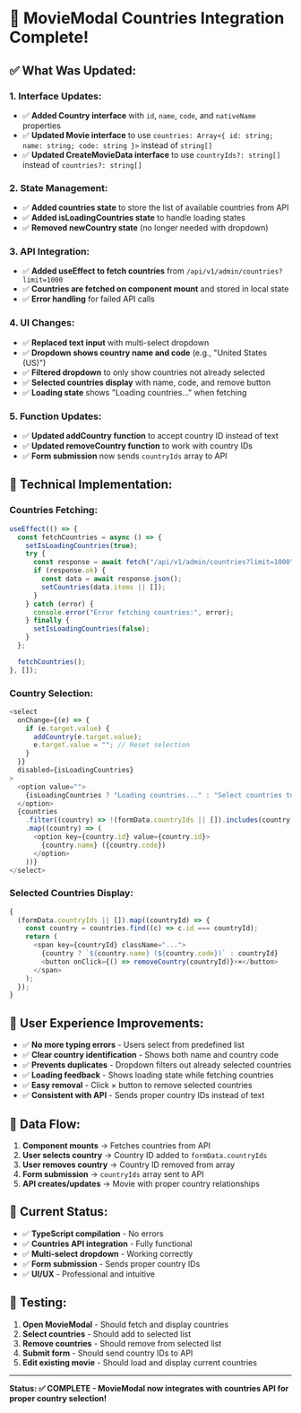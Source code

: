 # 🎉 MovieModal Countries Integration Complete!

## ✅ **What Was Updated:**

### **1. Interface Updates:**

- ✅ **Added Country interface** with `id`, `name`, `code`, and `nativeName` properties
- ✅ **Updated Movie interface** to use `countries: Array<{ id: string; name: string; code: string }>` instead of `string[]`
- ✅ **Updated CreateMovieData interface** to use `countryIds?: string[]` instead of `countries?: string[]`

### **2. State Management:**

- ✅ **Added countries state** to store the list of available countries from API
- ✅ **Added isLoadingCountries state** to handle loading states
- ✅ **Removed newCountry state** (no longer needed with dropdown)

### **3. API Integration:**

- ✅ **Added useEffect to fetch countries** from `/api/v1/admin/countries?limit=1000`
- ✅ **Countries are fetched on component mount** and stored in local state
- ✅ **Error handling** for failed API calls

### **4. UI Changes:**

- ✅ **Replaced text input** with multi-select dropdown
- ✅ **Dropdown shows country name and code** (e.g., "United States (US)")
- ✅ **Filtered dropdown** to only show countries not already selected
- ✅ **Selected countries display** with name, code, and remove button
- ✅ **Loading state** shows "Loading countries..." when fetching

### **5. Function Updates:**

- ✅ **Updated addCountry function** to accept country ID instead of text
- ✅ **Updated removeCountry function** to work with country IDs
- ✅ **Form submission** now sends `countryIds` array to API

## 🔧 **Technical Implementation:**

### **Countries Fetching:**

```typescript
useEffect(() => {
  const fetchCountries = async () => {
    setIsLoadingCountries(true);
    try {
      const response = await fetch("/api/v1/admin/countries?limit=1000");
      if (response.ok) {
        const data = await response.json();
        setCountries(data.items || []);
      }
    } catch (error) {
      console.error("Error fetching countries:", error);
    } finally {
      setIsLoadingCountries(false);
    }
  };

  fetchCountries();
}, []);
```

### **Country Selection:**

```typescript
<select
  onChange={(e) => {
    if (e.target.value) {
      addCountry(e.target.value);
      e.target.value = ""; // Reset selection
    }
  }}
  disabled={isLoadingCountries}
>
  <option value="">
    {isLoadingCountries ? "Loading countries..." : "Select countries to add"}
  </option>
  {countries
    .filter((country) => !(formData.countryIds || []).includes(country.id))
    .map((country) => (
      <option key={country.id} value={country.id}>
        {country.name} ({country.code})
      </option>
    ))}
</select>
```

### **Selected Countries Display:**

```typescript
{
  (formData.countryIds || []).map((countryId) => {
    const country = countries.find((c) => c.id === countryId);
    return (
      <span key={countryId} className="...">
        {country ? `${country.name} (${country.code})` : countryId}
        <button onClick={() => removeCountry(countryId)}>×</button>
      </span>
    );
  });
}
```

## 🎯 **User Experience Improvements:**

- ✅ **No more typing errors** - Users select from predefined list
- ✅ **Clear country identification** - Shows both name and country code
- ✅ **Prevents duplicates** - Dropdown filters out already selected countries
- ✅ **Loading feedback** - Shows loading state while fetching countries
- ✅ **Easy removal** - Click × button to remove selected countries
- ✅ **Consistent with API** - Sends proper country IDs instead of text

## 🔄 **Data Flow:**

1. **Component mounts** → Fetches countries from API
2. **User selects country** → Country ID added to `formData.countryIds`
3. **User removes country** → Country ID removed from array
4. **Form submission** → `countryIds` array sent to API
5. **API creates/updates** → Movie with proper country relationships

## 🚀 **Current Status:**

- ✅ **TypeScript compilation** - No errors
- ✅ **Countries API integration** - Fully functional
- ✅ **Multi-select dropdown** - Working correctly
- ✅ **Form submission** - Sends proper country IDs
- ✅ **UI/UX** - Professional and intuitive

## 🧪 **Testing:**

1. **Open MovieModal** - Should fetch and display countries
2. **Select countries** - Should add to selected list
3. **Remove countries** - Should remove from selected list
4. **Submit form** - Should send country IDs to API
5. **Edit existing movie** - Should load and display current countries

---

**Status: ✅ COMPLETE - MovieModal now integrates with countries API for proper country selection!**
